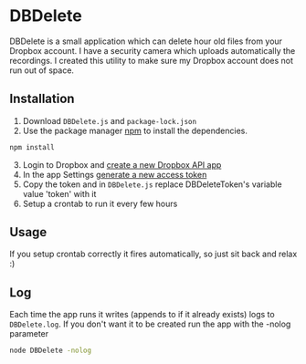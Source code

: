 # DBDelete

DBDelete is a small application which can delete <x> hour old files from your Dropbox account. I have a security camera which uploads automatically the recordings. I created this utility to make sure my Dropbox account does not run out of space.

## Installation

1. Download `DBDelete.js` and `package-lock.json`
2. Use the package manager [npm](https://www.npmjs.com/get-npm) to install the dependencies.
```bash
npm install
```
3. Login to Dropbox and [create a new Dropbox API app](https://www.dropbox.com/developers/apps/create)
4. In the app Settings [generate a new access token](https://www.dropbox.com/developers/reference/oauth-guide)
5. Copy the token and in `DBDelete.js` replace DBDeleteToken's variable value 'token' with it
6. Setup a crontab to run it every few hours


## Usage

If you setup crontab correctly it fires automatically, so just sit back and relax :)

## Log

Each time the app runs it writes (appends to if it already exists) logs to `DBDelete.log`. If you don't want it to be created run the app with the -nolog parameter
```bash
node DBDelete -nolog
```
